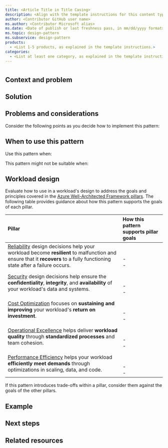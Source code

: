 ```yaml
---
title: <Article Title in Title Casing>
description: <Align with the template instructions for this content type.>
author: <Contributor GitHub user name>
ms.author: <Contributor Microsoft alias>
ms.date: <Date of publish or last freshness pass, in mm/dd/yyyy format>
ms.topic: design-pattern
ms.subservice: design-pattern
products:
  - <List 1-5 products, as explained in the template instructions.>
categories:
  - <List at least one category, as explained in the template instructions.>
---
```

# <!-- Article title in sentence casing -->

<!-- Add a brief introductory paragraph with no heading. -->

## Context and problem

<!-- Provide a brief background about the pattern and the problem that the pattern addresses.-->

## Solution

<!-- Describe the solution that you introduced in the previous section. -->

## Problems and considerations

Consider the following points as you decide how to implement this pattern:

<!-- Add a bulleted list of topics to consider before the solution is implemented. -->

## When to use this pattern

Use this pattern when:

<!--Add a bulleted-list of items that describe when this pattern is a good choice.-->

This pattern might not be suitable when:

<!--Add a bulleted-list of items that describe when this pattern is not a good choice.-->

## Workload design

Evaluate how to use <!--insert name of pattern--> in a workload's design to address the goals and principles covered in the [Azure Well-Architected Framework pillars](/azure/well-architected/pillars). The following table provides guidance about how this pattern supports the goals of each pillar.

<!--
- In the following table, include only the relevant rows. 
- Don't add information that's not part of the Well-Architected Framework pillars. 
-->

| Pillar | How this pattern supports pillar goals |
| :----- | :------------------------------------- |
| [Reliability](/azure/well-architected/reliability/checklist) design decisions help your workload become **resilient** to malfunction and ensure that it **recovers** to a fully functioning state after a failure occurs. | <!--Explanation--><br><br> - <!--[Guide code and relevant guide name](<link>)--><br> - <!--[Guide code and relevant guide name](<link>)--> |
| [Security](/azure/well-architected/security/checklist) design decisions help ensure the **confidentiality**, **integrity**, and **availability** of your workload's data and systems. | <!--Explanation--><br><br> - <!--[Guide code and relevant guide name](<link>)--><br> - <!--[Guide code and relevant guide name](<link>)--> |
| [Cost Optimization](/azure/well-architected/cost-optimization/checklist) focuses on **sustaining and improving** your workload's **return on investment**. | <!--Explanation--><br><br> - <!--[Guide code and relevant guide name](<link>)--><br> - <!--[Guide code and relevant guide name](<link>)--> |
| [Operational Excellence](/azure/well-architected/operational-excellence/checklist) helps deliver **workload quality** through **standardized processes** and team cohesion. | <!--Explanation--><br><br> - <!--[Guide code and relevant guide name](<link>)--><br> - <!--[Guide code and relevant guide name](<link>)--> |
| [Performance Efficiency](/azure/well-architected/performance-efficiency/checklist) helps your workload **efficiently meet demands** through optimizations in scaling, data, and code. | <!--Explanation--><br><br> - <!--[Guide code and relevant guide name](<link>)--><br> - <!--[Guide code and relevant guide name](<link>)--> |

If this pattern introduces trade-offs within a pillar, consider them against the goals of the other pillars.

## Example

<!-- Include a working sample that shows a real-world application. -->

## Next steps

<!--
- Add a bulleted list of links to third-party or Microsoft topics that can help customers build the workload.
- Link formats: 
  - Make Learn links site relative (for example, /azure/<feature>/<article-name>).
  - Start third-party links with `https://` and omit `en-us` unless the links don't work without it.
  - Omit a trailing slash, unless that is how the final URL renders after redirects.
-->

## Related resources

<!-- Add a bulleted list of links to related architecture information in the AAC TOC. -->
